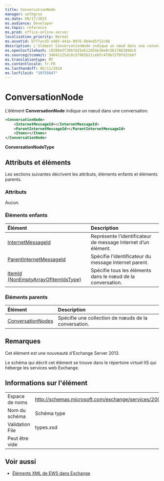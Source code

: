 ```yaml
---
title: ConversationNode
manager: sethgros
ms.date: 09/17/2015
ms.audience: Developer
ms.topic: reference
ms.prod: office-online-server
localization_priority: Normal
ms.assetid: b7f7acd3-ed65-441e-9976-8b4ed5f12c0b
description: L’élément ConversationNode indique un nœud dans une conversation.
ms.openlocfilehash: c8289e5f30bfd25eb12d54e3be0c561786308dc6
ms.sourcegitcommit: 34041125dc8c5f993b21cebfc4f8b72f0fd2cb6f
ms.translationtype: MT
ms.contentlocale: fr-FR
ms.lasthandoff: 06/11/2018
ms.locfileid: "19755647"
---
```

# <a name="conversationnode"></a>ConversationNode

L’élément **ConversationNode** indique un nœud dans une conversation. 
  
```XML
<ConversationNode>
    <InternetMessageId></InternetMessageId>
    <ParentInternetMessageId></ParentInternetMessageId>
    <Items></Items>
</ConversationNode>
```

 **ConversationNodeType**
## <a name="attributes-and-elements"></a>Attributs et éléments

Les sections suivantes décrivent les attributs, éléments enfants et éléments parents.
  
### <a name="attributes"></a>Attributs

Aucun.
  
### <a name="child-elements"></a>Éléments enfants

|**Élément**|**Description**|
|:-----|:-----|
|[InternetMessageId](internetmessageid.md) <br/> |Représente l’identificateur de message Internet d’un élément.  <br/> |
|[ParentInternetMessageId](parentinternetmessageid.md) <br/> |Spécifie l’identificateur du message Internet parent.  <br/> |
|[ItemId (NonEmptyArrayOfItemIdsType)](itemids-nonemptyarrayofitemidstype.md) <br/> |Spécifie tous les éléments dans le nœud de la conversation.  <br/> |
   
### <a name="parent-elements"></a>Éléments parents

|**Élément**|**Description**|
|:-----|:-----|
|[ConversationNodes](conversationnodes.md) <br/> |Spécifie une collection de nœuds de la conversation.  <br/> |
   
## <a name="remarks"></a>Remarques

Cet élément est une nouveauté d'Exchange Server 2013.
  
Le schéma qui décrit cet élément se trouve dans le répertoire virtuel IIS qui héberge les services web Exchange.
  
## <a name="element-information"></a>Informations sur l'élément

|||
|:-----|:-----|
|Espace de noms  <br/> |http://schemas.microsoft.com/exchange/services/2006/types  <br/> |
|Nom du schéma  <br/> |Schéma type  <br/> |
|Validation File  <br/> |types.xsd  <br/> |
|Peut être vide  <br/> ||
   
## <a name="see-also"></a>Voir aussi



- [Éléments XML de EWS dans Exchange](ews-xml-elements-in-exchange.md)

